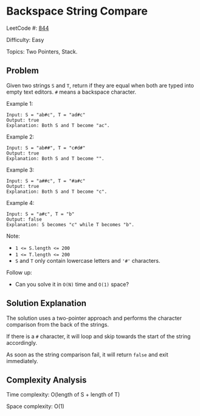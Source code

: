 # Backspace String Compare

LeetCode #: [844](https://leetcode.com/problems/backspace-string-compare/)

Difficulty: Easy

Topics: Two Pointers, Stack.

## Problem

Given two strings `S` and `T`, return if they are equal when both are typed into empty text editors. `#` means a backspace character.

Example 1:

```text
Input: S = "ab#c", T = "ad#c"
Output: true
Explanation: Both S and T become "ac".
```

Example 2:

```text
Input: S = "ab##", T = "c#d#"
Output: true
Explanation: Both S and T become "".
```

Example 3:

```text
Input: S = "a##c", T = "#a#c"
Output: true
Explanation: Both S and T become "c".
```

Example 4:

```text
Input: S = "a#c", T = "b"
Output: false
Explanation: S becomes "c" while T becomes "b".
```

Note:

* `1 <= S.length <= 200`
* `1 <= T.length <= 200`
* `S` and `T` only contain lowercase letters and `'#'` characters.

Follow up:

* Can you solve it in `O(N)` time and `O(1)` space?

## Solution Explanation

The solution uses a two-pointer approach and performs the character comparison from the back of the strings.

If there is a `#` character, it will loop and skip towards the start of the string accordingly.

As soon as the string comparison fail, it will return `false` and exit immediately.

## Complexity Analysis

Time complexity: O(length of S + length of T)

Space complexity: O(1)

